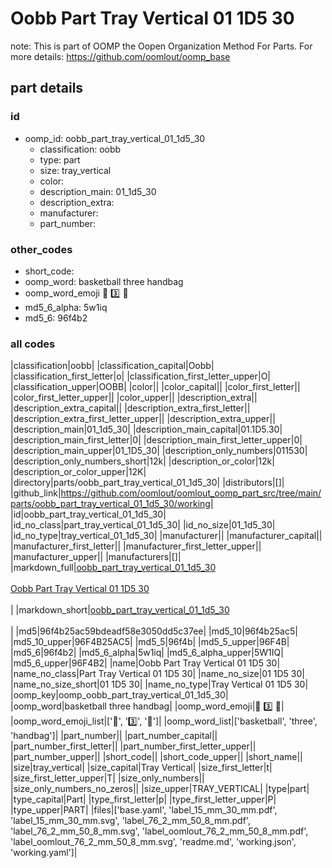 # Oobb Part Tray Vertical 01 1D5 30  

note: This is part of OOMP the Oopen Organization Method For Parts. For more details: https://github.com/oomlout/oomp_base

##  part details





### id
* oomp_id: oobb_part_tray_vertical_01_1d5_30
  * classification: oobb
  * type: part
  * size: tray_vertical
  * color: 
  * description_main: 01_1d5_30
  * description_extra: 
  * manufacturer: 
  * part_number: 

### other_codes
* short_code: 
* oomp_word: basketball three handbag
* oomp_word_emoji :basketball: :three: :handbag:
* md5_6_alpha: 5w1iq
* md5_6: 96f4b2

### all codes 
|classification|oobb|
|classification_capital|Oobb|
|classification_first_letter|o|
|classification_first_letter_upper|O|
|classification_upper|OOBB|
|color||
|color_capital||
|color_first_letter||
|color_first_letter_upper||
|color_upper||
|description_extra||
|description_extra_capital||
|description_extra_first_letter||
|description_extra_first_letter_upper||
|description_extra_upper||
|description_main|01_1d5_30|
|description_main_capital|01.1D5.30|
|description_main_first_letter|0|
|description_main_first_letter_upper|0|
|description_main_upper|01_1D5_30|
|description_only_numbers|011530|
|description_only_numbers_short|12k|
|description_or_color|12k|
|description_or_color_upper|12K|
|directory|parts/oobb_part_tray_vertical_01_1d5_30|
|distributors|[]|
|github_link|https://github.com/oomlout/oomlout_oomp_part_src/tree/main/parts/oobb_part_tray_vertical_01_1d5_30/working|
|id|oobb_part_tray_vertical_01_1d5_30|
|id_no_class|part_tray_vertical_01_1d5_30|
|id_no_size|01_1d5_30|
|id_no_type|tray_vertical_01_1d5_30|
|manufacturer||
|manufacturer_capital||
|manufacturer_first_letter||
|manufacturer_first_letter_upper||
|manufacturer_upper||
|manufacturers|[]|
|markdown_full|[oobb_part_tray_vertical_01_1d5_30](https://github.com/oomlout/oomlout_oomp_part_src/tree/main/parts/oobb_part_tray_vertical_01_1d5_30/working)<br>[](https://github.com/oomlout/oomlout_oomp_part_src/tree/main/parts/oobb_part_tray_vertical_01_1d5_30/working)<br>[Oobb Part Tray Vertical 01 1D5 30](https://github.com/oomlout/oomlout_oomp_part_src/tree/main/parts/oobb_part_tray_vertical_01_1d5_30/working)<br><br>|
|markdown_short|[oobb_part_tray_vertical_01_1d5_30](https://github.com/oomlout/oomlout_oomp_part_src/tree/main/parts/oobb_part_tray_vertical_01_1d5_30/working)<br><br>|
|md5|96f4b25ac59bdeadf58e3050dd5c37ee|
|md5_10|96f4b25ac5|
|md5_10_upper|96F4B25AC5|
|md5_5|96f4b|
|md5_5_upper|96F4B|
|md5_6|96f4b2|
|md5_6_alpha|5w1iq|
|md5_6_alpha_upper|5W1IQ|
|md5_6_upper|96F4B2|
|name|Oobb Part Tray Vertical 01 1D5 30|
|name_no_class|Part Tray Vertical 01 1D5 30|
|name_no_size|01 1D5 30|
|name_no_size_short|01 1D5 30|
|name_no_type|Tray Vertical 01 1D5 30|
|oomp_key|oomp_oobb_part_tray_vertical_01_1d5_30|
|oomp_word|basketball three handbag|
|oomp_word_emoji|:basketball: :three: :handbag:|
|oomp_word_emoji_list|[':basketball:', ':three:', ':handbag:']|
|oomp_word_list|['basketball', 'three', 'handbag']|
|part_number||
|part_number_capital||
|part_number_first_letter||
|part_number_first_letter_upper||
|part_number_upper||
|short_code||
|short_code_upper||
|short_name||
|size|tray_vertical|
|size_capital|Tray Vertical|
|size_first_letter|t|
|size_first_letter_upper|T|
|size_only_numbers||
|size_only_numbers_no_zeros||
|size_upper|TRAY_VERTICAL|
|type|part|
|type_capital|Part|
|type_first_letter|p|
|type_first_letter_upper|P|
|type_upper|PART|
|files|['base.yaml', 'label_15_mm_30_mm.pdf', 'label_15_mm_30_mm.svg', 'label_76_2_mm_50_8_mm.pdf', 'label_76_2_mm_50_8_mm.svg', 'label_oomlout_76_2_mm_50_8_mm.pdf', 'label_oomlout_76_2_mm_50_8_mm.svg', 'readme.md', 'working.json', 'working.yaml']|

